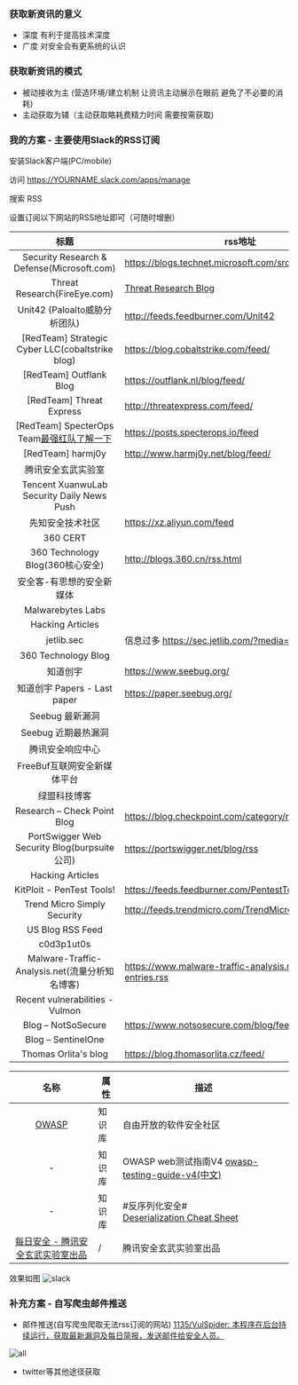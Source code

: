 ### 获取新资讯的意义

* 深度 有利于提高技术深度
* 广度 对安全会有更系统的认识

### 获取新资讯的模式
* 被动接收为主 (营造环境/建立机制 让资讯主动展示在眼前 避免了不必要的消耗)
* 主动获取为辅（主动获取略耗费精力时间 需要按需获取)

### 我的方案 - 主要使用Slack的RSS订阅

安装Slack客户端(PC/mobile)

访问 https://YOURNAME.slack.com/apps/manage

搜索 RSS

设置订阅以下网站的RSS地址即可（可随时增删）

|标题|rss地址|
|:-------------:|-----|
| Security Research & Defense(Microsoft.com) | https://blogs.technet.microsoft.com/srd/feed/|
| Threat Research(FireEye.com) | [Threat Research Blog](https://www.fireeye.com/blog/threat-research/_jcr_content.feed) |
| Unit42 (Paloalto威胁分析团队) | http://feeds.feedburner.com/Unit42 |
| [RedTeam] Strategic Cyber LLC(cobaltstrike blog)| https://blog.cobaltstrike.com/feed/|
| [RedTeam] Outflank Blog| https://outflank.nl/blog/feed/|
| [RedTeam] Threat Express| http://threatexpress.com/feed/|
| [RedTeam] SpecterOps Team[最强红队了解一下](https://specterops.io/who-we-are/the-team) | https://posts.specterops.io/feed|
| [RedTeam] harmj0y| http://www.harmj0y.net/blog/feed/|
| 腾讯安全玄武实验室||
| Tencent XuanwuLab Security Daily News Push||
| 先知安全技术社区 | https://xz.aliyun.com/feed |
| 360 CERT ||
| 360 Technology Blog(360核心安全) | http://blogs.360.cn/rss.html|
| 安全客-有思想的安全新媒体||
| Malwarebytes Labs||
| Hacking Articles||
| jetlib.sec| 信息过多 https://sec.jetlib.com/?media=rss|
| 360 Technology Blog||
| 知道创宇|https://www.seebug.org/ |
| 知道创宇 Papers - Last paper |https://paper.seebug.org/|
| Seebug 最新漏洞||
| Seebug 近期最热漏洞||
| 腾讯安全响应中心||
| FreeBuf互联网安全新媒体平台||
| 绿盟科技博客||
| Research – Check Point Blog | https://blog.checkpoint.com/category/research/feed/ |
| PortSwigger Web Security Blog(burpsuite公司) | https://portswigger.net/blog/rss |
| Hacking Articles||
| KitPloit - PenTest Tools! | https://feeds.feedburner.com/PentestTools |
| Trend Micro Simply Security | http://feeds.trendmicro.com/TrendMicroSimplySecurity |
| US Blog RSS Feed ||
| c0d3p1ut0s||
| Malware-Traffic-Analysis.net(流量分析知名博客) | https://www.malware-traffic-analysis.net/blog-entries.rss |
| Recent vulnerabilities - Vulmon||
| Blog – NotSoSecure | https://www.notsosecure.com/blog/feed/|
| Blog – SentinelOne ||
| Thomas Orlita's blog| https://blog.thomasorlita.cz/feed/|

|名称|属性|描述|
|:-------------:|--|-----|
|[OWASP](https://www.owasp.org/index.php/Main_Page)|知识库|自由开放的软件安全社区|
|-|知识库|OWASP web测试指南V4 [owasp-testing-guide-v4(中文)](https://kennel209.gitbooks.io/owasp-testing-guide-v4/content/zh/index.html)|
|-|知识库|#反序列化安全# [Deserialization Cheat Sheet](https://www.owasp.org/index.php/Deserialization_Cheat_Sheet)|
|[每日安全 - 腾讯安全玄武实验室出品](https://sec.today/)|/|腾讯安全玄武实验室出品|


 效果如图
![slack](https://images2.imgbox.com/04/ec/AVZP9xil_o.png)

### 补充方案 - 自写爬虫邮件推送

* 邮件推送(自写爬虫爬取无法rss订阅的网站)
[1135/VulSpider: 本程序在后台持续运行，获取最新漏洞及每日简报，发送邮件给安全人员。](https://github.com/1135/VulSpider)

![all](https://images2.imgbox.com/c4/de/EhWf7z3R_o.png)

* twitter等其他途径获取
